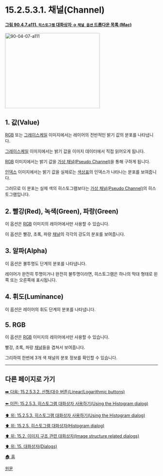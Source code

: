 # 15.2.5.3.1. 채널(Channel)

<a id="90-04-07-a111"></a>

#### [그림 90.4.7.a111. `히스토그램` 대화상자 → `채널 옵션` 드롭다운 목록 (Mac)](./90-04-0007-histogram.md#90-04-07-a111)
<img width="312" height="248" alt="90-04-07-a111" src="https://github.com/wonder13662/gimp/assets/15767104/9ea48019-a0f3-49ec-a11c-100fce31fa50" />

<a id="15-02-05-03-01-s1"></a>

## 1. 값(Value)

[RGB](./19-glossaryx-color_mode_rgb.md) 또는 [그레이스케일](./19-glossaryx-color_mode_grayscale.md) 이미지에서는 레이어의 전반적인 밝기 값의 분포를 나타냅니다.

[그레이스케일](./19-glossaryx-color_mode_grayscale.md) 이미지에서는 밝기 값을 이미지 데이터에서 직접 읽어오게 됩니다.

[RGB](./19-glossaryx-color_mode_rgb.md) 이미지에서는 밝기 값을 [가상 채널(Pseudo Channel)](./15-02-05-02-about_histograms.md#15-02-05-02-s3)을 통해 구하게 됩니다.

[인덱스](./19-glossaryx-color_mode_indexed.md) 이미지에서는 밝기 값을 실제로는 [색상표](./15-02-04-00-colormap-dialog.md)의 인덱스가 나타나는 분포를 보여줍니다.

그러므로 이 분포는 실제 색의 히스토그램보다는 [가상 채널(Pseudo Channel)](./15-02-05-02-about_histograms.md#15-02-05-02-s3)의 히스토그램입니다.

<a id="15-02-05-03-01-s2"></a>

## 2. 빨강(Red), 녹색(Green), 파랑(Green)
이 옵션은 [RGB](./19-glossaryx-color_mode_rgb.md) 이미지의 레이어에서만 사용할 수 있습니다.

이 옵션은 빨강, 초록, 파랑 [채널](./19-glossaryx-channel.md)의 각각의 강도의 분포를 보여줍니다.

<a id="15-02-05-03-01-s3"></a>

## 3. 알파(Alpha)
이 옵션은 불투명도 단계의 분포를 나타냅니다.

레이어가 완전히 투명이거나 완전히 불투명이라면, 히스토그램은 하나의 막대 형태로 왼쪽 또는 오른쪽에 표시됩니다.

<a id="15-02-05-03-01-s4"></a>

## 4. 휘도(Luminance)
이 옵션은 레이어의 휘도 단계의 분포를 나타냅니다.

<a id="15-02-05-03-01-s5"></a>

## 5. RGB
이 옵션은 [RGB](./19-glossaryx-color_mode_rgb.md) 이미지의 레이어에서만 사용할 수 있습니다.

빨강, 초록, 파랑 [채널](./19-glossaryx-channel.md)들을 겹쳐서 보여줍니다.

그리하여 한번에 3개 색 채널의 분포 정보를 확인할 수 있습니다.

***

## 다른 페이지로 가기

[➡️ 다음: 15.2.5.3.2. 선형/대수 버튼(Linear/Logarithmic buttons)](./15-02-05-03-02-linear_logarithmic_buttons.md)

[⬅️ 이전: 15.2.5.3. 히스토그램 대화상자 사용하기(Using the Histogram dialog)](./15-02-05-03-00-using_the_histogram_dialog.md)

[⬆️ 위: 15.2.5.3. 히스토그램 대화상자 사용하기(Using the Histogram dialog)](./15-02-05-03-00-using_the_histogram_dialog.md)

[⬆️ 위: 15.2.5. 히스토그램 대화상자(Histogram dialog)](./15-02-05-00-histogram-dialog.md)

[⬆️ 위: 15.2. 이미지 구조 관련 대화상자(Image structure related dialogs)](./15-02-00-image-structure-related-dialogs.md)

[⬆️ 위: 15. 대화상자(Dialogs)](./15-00-dialogs.md)

[🏠 홈](./00-home.md)

[원문](https://docs.gimp.org/2.10/ko/gimp-histogram-dialog.html#idm18812)